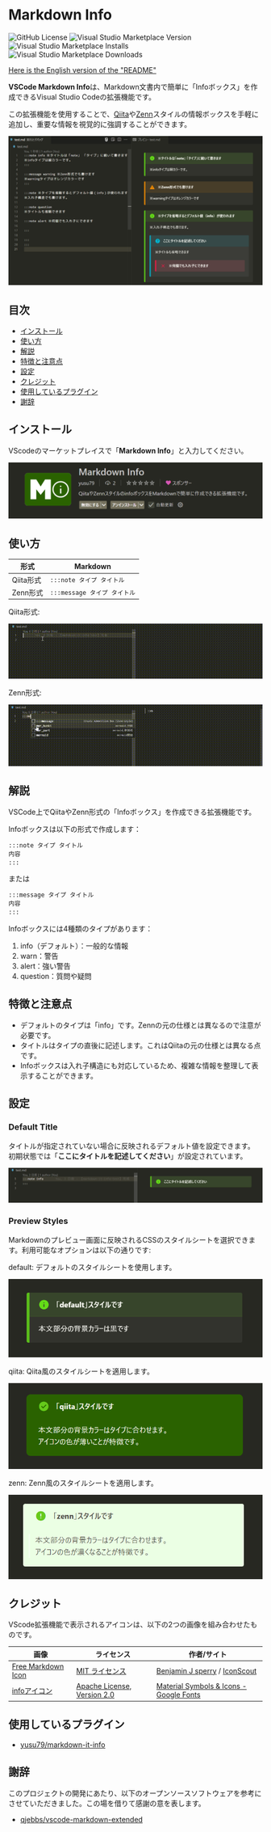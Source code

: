 # Markdown Info
![GitHub License](https://img.shields.io/github/license/yusu79/vscode-markdown-info)
![Visual Studio Marketplace Version](https://img.shields.io/visual-studio-marketplace/v/yusu79.vscode-markdown-info)
![Visual Studio Marketplace Installs](https://img.shields.io/visual-studio-marketplace/i/yusu79.vscode-markdown-info)
![Visual Studio Marketplace Downloads](https://img.shields.io/visual-studio-marketplace/d/yusu79.vscode-markdown-info)

[Here is the English version of the "README"](https://github.com/yusu79/vscode-markdown-info/blob/main/README.en.md)

**VSCode Markdown Info**は、Markdown文書内で簡単に「Infoボックス」を作成できるVisual Studio Codeの拡張機能です。

この拡張機能を使用することで、[Qiita](https://qiita.com/)や[Zenn](https://zenn.dev/)スタイルの情報ボックスを手軽に追加し、重要な情報を視覚的に強調することができます。

![](./images/markdown-info-jp.png)

<!-- omit in toc -->
## 目次
- [インストール](#インストール)
- [使い方](#使い方)
- [解説](#解説)
- [特徴と注意点](#特徴と注意点)
- [設定](#設定)
- [クレジット](#クレジット)
- [使用しているプラグイン](#使用しているプラグイン)
- [謝辞](#謝辞)

## インストール
VScodeのマーケットプレイスで「**Markdown Info**」と入力してください｡

<p align="center">
<img src="./images/setup.png"/>
</p>

## 使い方
| 形式      | Markdown                     | 
| ------------- | ---------------------------- | 
| Qiita形式 | `:::note タイプ タイトル`    | 
| Zenn形式  | `:::message タイプ タイトル` | 


Qiita形式:

![](./images/qiita-snippet-jp.gif)


Zenn形式:


![](./images/zenn-snippet-jp.gif)





## 解説
VSCode上でQiitaやZenn形式の「Infoボックス」を作成できる拡張機能です。

Infoボックスは以下の形式で作成します：

```markdown
:::note タイプ タイトル
内容
:::
```

または

```markdown
:::message タイプ タイトル
内容
:::
```

Infoボックスには4種類のタイプがあります：

1. info（デフォルト）：一般的な情報
2. warn：警告
3. alert：強い警告
4. question：質問や疑問

## 特徴と注意点

- デフォルトのタイプは「info」です。Zennの元の仕様とは異なるので注意が必要です。
- タイトルはタイプの直後に記述します。これはQiitaの元の仕様とは異なる点です。
- Infoボックスは入れ子構造にも対応しているため、複雑な情報を整理して表示することができます。



## 設定

### Default Title
タイトルが指定されていない場合に反映されるデフォルト値を設定できます。
初期状態では「**ここにタイトルを記述してください**」が設定されています。

![](./images/default-title-jp.png)



### Preview Styles
Markdownのプレビュー画面に反映されるCSSのスタイルシートを選択できます。利用可能なオプションは以下の通りです:

default: デフォルトのスタイルシートを使用します。

![](./images/default-style-jp.png)

qiita: Qiita風のスタイルシートを適用します。

![](./images/qiita-style-jp.png)

zenn: Zenn風のスタイルシートを適用します。

![](./images/zenn-style-jp.png)


## クレジット
VScode拡張機能で表示されるアイコンは、以下の2つの画像を組み合わせたものです。


| 画像                                                                                                                                                                                          | ライセンス                                                      | 作者/サイト                                                                                                     | 
| --------------------------------------------------------------------------------------------------------------------------------------------------------------------------------------------- | --------------------------------------------------------------- | --------------------------------------------------------------------------------------------------------------- | 
| [Free Markdown Icon](https://iconscout.com/free-icon/markdown-1)                                                                                                                                  | [MIT ライセンス](https://opensource.org/license/MIT)            | [Benjamin J sperry](https://iconscout.com/contributors/benjamin-j-sperry) / [IconScout](https://iconscout.com/) | 
| [infoアイコン](https://fonts.google.com/icons?selected=Material+Symbols+Outlined:info:FILL@0;wght@400;GRAD@0;opsz@24&icon.query=info&icon.size=24&icon.color=%232a6200) | [Apache License, Version 2.0](https://www.apache.org/licenses/LICENSE-2.0) | [Material Symbols & Icons - Google Fonts](https://fonts.google.com/icons)                                                                         | 


## 使用しているプラグイン
- [yusu79/markdown-it-info](https://github.com/yusu79/markdown-it-info)

## 謝辞
このプロジェクトの開発にあたり、以下のオープンソースソフトウェアを参考にさせていただきました。この場を借りて感謝の意を表します。

- [qjebbs/vscode-markdown-extended](https://github.com/qjebbs/vscode-markdown-extended)
